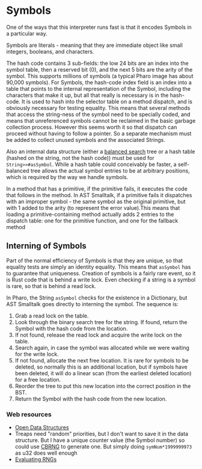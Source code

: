 # Symbols
One of the ways that this interpreter runs fast is that it encodes Symbols in a particular way.

Symbols are literals - meaning that they are immediate object like small integers, booleans, and characters.

The hash code contains 3 sub-fields: the low 24 bits are an index into the symbol table, then a reserved bit (0), and the next 5 bits are the arity of the symbol. This supports millions of symbols (a typical Pharo image has about 90,000 symbols). For Symbols, the hash-code index field is an index into a table that points to the internal representation of the Symbol, including the characters that make it up, but all that really is necessary is in the hash-code. It is used to hash into the selector table on a method dispatch, and is obviously necessary for testing equality. This means that several methods that access the string-ness of the symbol need to be specially coded, and means that unreferenced symbols cannot be reclaimed in the basic garbage collection process. However this seems worth it so that dispatch can proceed without having to follow a pointer. So a separate mechanism must be added to collect unused symbols and the associated Strings.

Also an internal data structure (either a [balanced search](https://en.wikipedia.org/wiki/Self-balancing_binary_search_tree) tree or a hash table (hashed on the string, not the hash code)) must be used for `String>>#asSymbol`. While a hash table could conceivably be faster, a self-balanced tree allows the actual symbol entries to be at arbitrary positions, which is required by the way we handle symbols.

In a method that has a primitive, if the primitive fails, it executes the code that follows in the method. In AST Smalltalk, if a primitive fails it dispatches with an improper symbol - the same symbol as the original primitive, but with 1 added to the arity (to represent the error value).This means that loading a primitive-containing method actually adds 2 entries to the dispatch table: one for the primitive function, and one for the fallback method

## Interning of Symbols
Part of the normal efficiency of Symbols is that they are unique, so that equality tests are simply an identity equality. This means that `asSymbol` has to guarantee that uniqueness. Creation of symbols is a fairly rare event, so it is Rust code that is behind a write lock. Even checking if a string is a symbol is rare, so that is behind a read lock.

In Pharo, the String `asSymbol` checks for the existence in a Dictionary, but AST Smalltalk goes directly to interning the symbol. The sequence is:
1. Grab a read lock on the table.
2. Look through the binary search tree for the string. If found, return the Symbol with the hash code from the location.
3. If not found, release the read lock and acquire the write lock on the table.
4. Search again, in case the symbol was allocated while we were waiting for the write lock.
5. If not found, allocate the next free location. It is rare for symbols to be deleted, so normally this is an additional location, but if symbols have been deleted, it will do a linear scan (from the earliest deleted location) for a free location.
6. Reorder the tree to put this new location into the correct position in the BST.
7. Return the Symbol with the hash code from the new location.

### Web resources
- [Open Data Structures](http://opendatastructures.org/versions/edition-0.1g/ods-python/ods-python-html.html)
- Treaps need "random" priorities, but I don't want to save it in the data structure. But I have a unique counter value (the Symbol number) so could use [CBRNG](https://en.wikipedia.org/wiki/Counter-based_random_number_generator_(CBRNG)) to generate one. But simply doing `symNum*1999999973` as u32 does well enough
- [Evaluating RNGs](https://pit-claudel.fr/clement/blog/how-random-is-pseudo-random-testing-pseudo-random-number-generators-and-measuring-randomness/)